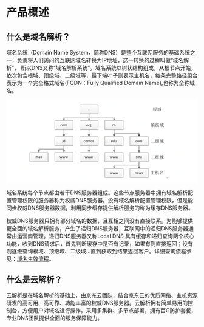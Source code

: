 # **产品概述**

## **什么是域名解析？**

域名系统（Domain Name System，简称DNS）是整个互联网服务的基础系统之一，负责将人们访问的互联网域名转换为IP地址，这一转换的过程叫做“域名解析”， 所以DNS又称“域名解析系统”。域名系统以树状结构组成，从根节点开始，依次包含根域、顶级域、二级域等，最下端叶子则表示主机名，每条完整路径组合表示为一个完全格式域名(FQDN：Fully Qualified Domain Name),也称为全称域名。

![img](https://github.com/jdcloudcom/cn/blob/edit/image/dns-img/product-describe.png)

域名系统每个节点都由若干DNS服务器组成。这些节点服务器中拥有域名解析配置管理权限的服务器称为权威DNS服务器。没有域名解析配置管理权限，但是能同步权威DNS服务器数据，利用同步缓存提供解析服务的称为缓存DNS服务器。

权威DNS服务器只拥有部分域名的数据，且互相之间没有直接联系。为能够提供更全面的域名解析服务，产生了递归DNS服务器，互联网中的递归DNS服务器通常由运营商管理。递归DNS服务器又称Local DNS,具有缓存和递归查询两个核心功能，收到DNS请求后，首先判断缓存中是否有记录，如果有则直接返回；没有则逐级查询根域、顶级域、二级域…直到获取到结果返回客户。详细查询流程参见：[域名生效流程](Domain-Effect.md)。

## **什么是云解析？**

云解析是在域名解析的基础上，由京东云团队，结合京东云的优质网络、主机资源研发的高可用、高可靠、功能丰富的权威DNS服务器。云解析拥有简单易用的控制台，方便用户对域名进行操作。采用多集群、多节点部署，拥有百G防护套餐，专业DNS团队提供全面的服务保障能力。
